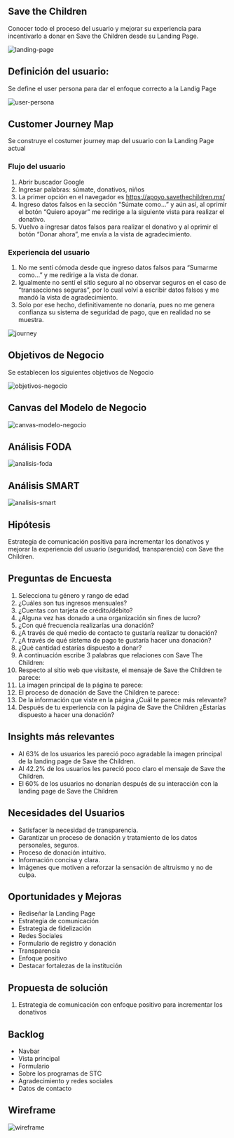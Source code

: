 ## Save the Children

Conocer todo el proceso del usuario y mejorar su experiencia para incentivarlo a donar en Save the Children desde su Landing Page.

![landing-page](https://github.com/frishlin/stc/blob/master/assets/imgs/screen%20landing.png)

## Definición del usuario:
Se define el user persona para dar el enfoque correcto a la Landig Page

![user-persona](https://github.com/frishlin/stc/blob/master/assets/imgs/user-persona.png)

## Customer Journey Map
Se construye el costumer journey map del usuario con la Landing Page actual

### Flujo del usuario
1. Abrir buscador Google
2. Ingresar palabras: súmate, donativos, niños
3. La primer opción en el navegador es https://apoyo.savethechildren.mx/
4. Ingreso datos falsos en la sección “Súmate como...” y aún así, al oprimir el botón “Quiero apoyar”  me redirige a la siguiente vista para realizar el donativo.
6. Vuelvo a ingresar datos falsos para realizar el donativo y al oprimir el botón “Donar ahora”, me envía a la vista de agradecimiento.

### Experiencia del usuario
1. No me sentí cómoda desde que ingreso datos falsos para “Sumarme como...” y me redirige a la vista de donar.
2. Igualmente no sentí el sitio seguro al no observar seguros en el caso de “transacciones seguras”, por lo cual volví a escribir datos falsos y me mandó la vista de agradecimiento.
3. Solo por ese hecho, definitivamente no donaría, pues no me genera confianza su sistema de seguridad de pago, que en realidad no se muestra.

![journey](https://github.com/frishlin/stc/blob/master/assets/imgs/journey.JPG)

## Objetivos de Negocio
Se establecen los siguientes objetivos de Negocio

![objetivos-negocio](https://github.com/frishlin/stc/blob/master/assets/imgs/objetivos-negocio.png)

## Canvas del Modelo de Negocio

![canvas-modelo-negocio](https://github.com/frishlin/stc/blob/master/assets/imgs/canvas-mn.JPG)

## Análisis FODA

![analisis-foda](https://github.com/frishlin/stc/blob/master/assets/imgs/foda.JPG)

## Análisis SMART

![analisis-smart](https://github.com/frishlin/stc/blob/master/assets/imgs/smart.JPG)

## Hipótesis
Estrategia de comunicación positiva para incrementar los donativos y mejorar la experiencia del usuario (seguridad, transparencia) con Save the Children.

## Preguntas de Encuesta
1. Selecciona tu género y rango de edad
2. ¿Cuáles son tus ingresos mensuales?
3. ¿Cuentas con tarjeta de crédito/débito?
4. ¿Alguna vez has donado a una organización sin fines de lucro?
5. ¿Con qué frecuencia realizarías una donación?
6. ¿A través de qué medio de contacto te gustaría realizar tu donación?
7. ¿A través de qué sistema de pago te gustaría hacer una donación?
8. ¿Qué cantidad estarías dispuesto a donar?
9. A continuación escribe 3 palabras que relaciones con Save The Children:
10. Respecto al sitio web que visitaste, el mensaje de Save the Children te parece:
11. La imagen principal de la página te parece:
12. El proceso de donación de Save the Children te parece:
13. De la información que viste en la página ¿Cuál te parece más relevante?
14. Después de tu experiencia con la página de Save the Children ¿Estarías dispuesto a hacer una donación?

## Insights más relevantes

* Al 63% de los usuarios les pareció poco agradable la imagen principal de la landing page de Save the Children.
* Al 42.2% de los usuarios les pareció poco claro el mensaje de Save the Children.
* El 60% de los usuarios no donarían después de su interacción con la landing page de Save the Children

## Necesidades del Usuarios

* Satisfacer la necesidad de transparencia.
* Garantizar un proceso de donación y tratamiento de los datos personales, seguros.
* Proceso de donación intuitivo.
* Información concisa y clara.
* Imágenes que motiven a reforzar la sensación de altruismo y no de culpa.

## Oportunidades y Mejoras
* Rediseñar la Landing Page
* Estrategia de comunicación
* Estrategia de fidelización
* Redes Sociales
* Formulario de registro y donación
* Transparencia
* Enfoque positivo
* Destacar fortalezas de la institución

## Propuesta de solución
1. Estrategia de comunicación con enfoque positivo para incrementar los donativos

## Backlog
* Navbar
* Vista principal
* Formulario
* Sobre los programas de STC
* Agradecimiento y redes sociales
* Datos de contacto

## Wireframe

![wireframe](https://github.com/frishlin/stc/blob/master/assets/imgs/wireframe.png)
